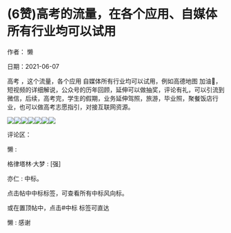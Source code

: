 
# (6赞)高考的流量，在各个应用、自媒体所有行业均可以试用

作者：  懒

日期：2021-06-07

高考  ，这个流量，各个应用  自媒体所有行业均可以试用，例如高德地图  加油💪，短视频的详细解说，公众号的历年回顾，延伸可以做抽奖，评论有礼，可以引流到微信，后续，高考完，学生的假期，业务延伸驾照，旅游，毕业照，聚餐饭店行业，也可以做高考志愿指引，对接互联网资源。

![](img/gaokao-xiangguan_0695.png)![](img/gaokao-xiangguan_0700.png)![](img/gaokao-xiangguan_0705.png)![](img/gaokao-xiangguan_0710.png)![](img/gaokao-xiangguan_0715.png)![](img/gaokao-xiangguan_0720.png)![](img/gaokao-xiangguan_0725.png)

评论区：

懒 :

格律塔林·大梦 : [强]

亦仁 : 中标。

点击帖中中标标签，可查看所有中标风向标。

或在置顶帖中，点击#中标  标签可直达

懒 : 感谢
